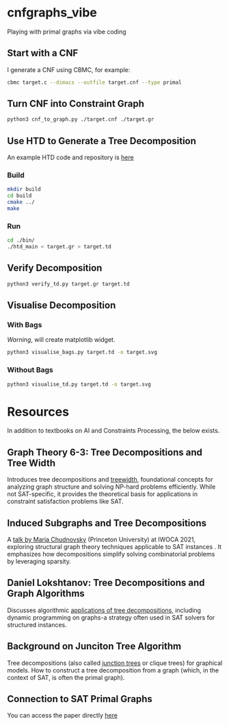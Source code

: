 # cnfgraphs_vibe

Playing with primal graphs via vibe coding 

## Start with a CNF

I generate a CNF using CBMC, for example:

```bash
cbmc target.c --dimacs --outfile target.cnf --type primal
```

## Turn CNF into Constraint Graph

```bash
python3 cnf_to_graph.py ./target.cnf ./target.gr
```

## Use HTD to Generate a Tree Decomposition

An example HTD code and repository is [here](https://github.com/mabseher/htd)

### Build

```bash
mkdir build
cd build
cmake ../
make
```
### Run

```bash
cd ./bin/
./htd_main < target.gr > target.td
```

## Verify Decomposition

```bash
python3 verify_td.py target.gr target.td
```

## Visualise Decomposition

### With Bags

*Warning*, will create matplotlib widget.

```bash
python3 visualise_bags.py target.td -o target.svg
```

### Without Bags

```bash
python3 visualise_td.py target.td -o target.svg
```
 
# Resources

In addition to textbooks on AI and Constraints Processing, the below exists.

## Graph Theory 6-3: Tree Decompositions and Tree Width 
 
Introduces tree decompositions and [treewidth](https://www.youtube.com/watch?v=gCZrasaG0vA), foundational concepts for analyzing graph structure and solving NP-hard problems efficiently. While not SAT-specific, it provides the theoretical basis for applications in constraint satisfaction problems like SAT.

## Induced Subgraphs and Tree Decompositions

A [talk by Maria Chudnovsky](https://youtu.be/cF7fJT7iFnM?si=tyiq0foWp1pt1CKb&t=717) (Princeton University) at IWOCA 2021, exploring structural graph theory techniques applicable to SAT instances . It emphasizes how decompositions simplify solving combinatorial problems by leveraging sparsity.

## Daniel Lokshtanov: Tree Decompositions and Graph Algorithms

Discusses algorithmic [applications of tree decompositions](https://www.youtube.com/watch?v=AW3MVauVrik), including dynamic programming on graphs-a strategy often used in SAT solvers for structured instances.

## Background on Junciton Tree Algorithm

Tree decompositions (also called [junction trees](https://youtu.be/d8tKC5vxVv8?si=HhN_iJO72-0SfaHW) or clique trees) for graphical models. How to construct a tree decomposition from a graph (which, in the context of SAT, is often the primal graph).


## Connection to SAT Primal Graphs

You can access the paper directly [here](https://pageperso.lis-lab.fr/cyril.terrioux/en/publis/ictai2009a.pdf)
